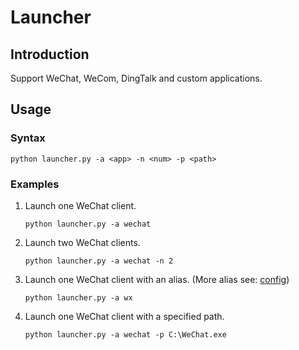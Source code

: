 # Launcher

## Introduction

Support WeChat, WeCom, DingTalk and custom applications.

## Usage

### Syntax

```shell
python launcher.py -a <app> -n <num> -p <path>
```

### Examples

1. Launch one WeChat client.

       python launcher.py -a wechat

2. Launch two WeChat clients.

       python launcher.py -a wechat -n 2

3. Launch one WeChat client with an alias. (More alias see: [config](/src/config.json))

       python launcher.py -a wx

4. Launch one WeChat client with a specified path.

       python launcher.py -a wechat -p C:\WeChat.exe

